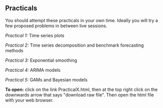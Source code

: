 ## Practicals

You should attempt these practicals in your own time. Ideally you will try a few proposed problems in between live sessions.

*Practical 1:* Time series plots

*Practical 2:* Time series decomposition and benchmark forecasting methods

*Practical 3:* Exponential smoothing

*Practical 4:* ARIMA models

*Practical 5:* GAMs and Bayesian models

**To open:** click on the link PracticalX.html, then at the top right click on the downwards arrow that says "download raw file". Then open the html file with your web browser.
